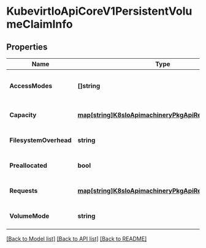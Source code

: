 # KubevirtIoApiCoreV1PersistentVolumeClaimInfo

## Properties
Name | Type | Description | Notes
------------ | ------------- | ------------- | -------------
**AccessModes** | **[]string** | AccessModes contains the desired access modes the volume should have. More info: https://kubernetes.io/docs/concepts/storage/persistent-volumes#access-modes-1 | [optional] [default to null]
**Capacity** | [**map[string]K8sIoApimachineryPkgApiResourceQuantity**](k8s.io.apimachinery.pkg.api.resource.Quantity.md) | Capacity represents the capacity set on the corresponding PVC status | [optional] [default to null]
**FilesystemOverhead** | **string** | Percentage of filesystem&#39;s size to be reserved when resizing the PVC | [optional] [default to null]
**Preallocated** | **bool** | Preallocated indicates if the PVC&#39;s storage is preallocated or not | [optional] [default to null]
**Requests** | [**map[string]K8sIoApimachineryPkgApiResourceQuantity**](k8s.io.apimachinery.pkg.api.resource.Quantity.md) | Requests represents the resources requested by the corresponding PVC spec | [optional] [default to null]
**VolumeMode** | **string** | VolumeMode defines what type of volume is required by the claim. Value of Filesystem is implied when not included in claim spec. | [optional] [default to null]

[[Back to Model list]](../README.md#documentation-for-models) [[Back to API list]](../README.md#documentation-for-api-endpoints) [[Back to README]](../README.md)


